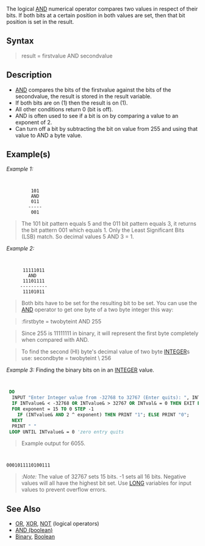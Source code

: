 The logical [AND](AND) numerical operator compares two values in respect of their bits. If both bits at a certain position in both values are set, then that bit position is set in the result.


## Syntax

> result = firstvalue AND secondvalue


## Description

* [AND](AND) compares the bits of the firstvalue against the bits of the secondvalue, the result is stored in the result variable.
* If both bits are on (1) then the result is on (1).
* All other conditions return 0 (bit is off).
* AND is often used to see if a bit is on by comparing a value to an exponent of 2.
* Can turn off a bit by subtracting the bit on value from 255 and using that value to AND a byte value.





## Example(s)

*Example 1:*

```text


         101
         AND
         011
        -----
         001

```


> The 101 bit pattern equals 5 and the 011 bit pattern equals 3, it returns the bit pattern 001 which equals 1. Only the Least Significant Bits (LSB) match. So decimal values 5 AND 3 = 1.


*Example 2:*

```text


      11111011
        AND
      11101111
     ----------
      11101011

```

> Both bits have to be set for the resulting bit to be set. You can use the [AND](AND) operator to get one byte of a two byte integer this way:

> :firstbyte = twobyteint AND 255

> Since 255 is 11111111 in binary, it will represent the first byte completely when compared with AND.

> To find the second (HI) byte's decimal value of two byte [INTEGER](INTEGER)s use: secondbyte = twobyteint \ 256


*Example 3:* Finding the binary bits on in an [INTEGER](INTEGER) value. 

```vb


 DO
  INPUT "Enter Integer value from -32768 to 32767 (Enter quits): ", INTvalue& 
  IF INTvalue& < -32768 OR INTvalue& > 32767 OR INTval& = 0 THEN EXIT DO
  FOR exponent = 15 TO 0 STEP -1
    IF (INTvalue& AND 2 ^ exponent) THEN PRINT "1"; ELSE PRINT "0";
  NEXT
  PRINT " "
 LOOP UNTIL INTvalue& = 0 'zero entry quits


```

> Example output for 6055.

```text


0001011110100111

```

> :*Note:* The value of 32767 sets 15 bits. -1 sets all 16 bits. Negative values will all have the highest bit set. Use [LONG](LONG) variables for input values to prevent overflow errors.


## See Also

* [OR](OR), [XOR](XOR), [NOT](NOT) (logical operators)
* [AND (boolean)](AND (boolean))
* [Binary](Binary), [Boolean](Boolean)




